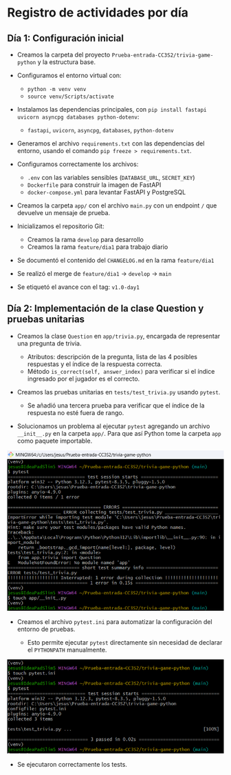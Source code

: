 # Registro de actividades por día

## Día 1: Configuración inicial

- Creamos la carpeta del proyecto `Prueba-entrada-CC3S2/trivia-game-python` y la estructura base.

- Configuramos el entorno virtual con:
    - `python -m venv venv`
    - `source venv/Scripts/activate`

- Instalamos las dependencias principales, con `pip install fastapi uvicorn asyncpg databases python-dotenv`:
  - `fastapi`, `uvicorn`, `asyncpg`, `databases`, `python-dotenv`

- Generamos el archivo `requirements.txt` con las dependencias del entorno, usando el comando `pip freeze > requirements.txt`.

- Configuramos correctamente los archivos:
  - `.env` con las variables sensibles (`DATABASE_URL`, `SECRET_KEY`)
  - `Dockerfile` para construir la imagen de FastAPI
  - `docker-compose.yml` para levantar FastAPI y PostgreSQL

- Creamos la carpeta `app/` con el archivo `main.py` con un endpoint `/` que devuelve un mensaje de prueba.


- Inicializamos el repositorio Git:
  - Creamos la rama `develop` para desarrollo
  - Creamos la rama `feature/dia1` para trabajo diario

- Se documentó el contenido del `CHANGELOG.md` en la rama `feature/dia1`

- Se realizó el merge de `feature/dia1` → `develop` → `main`

- Se etiquetó el avance con el tag: `v1.0-day1`

## Día 2: Implementación de la clase Question y pruebas unitarias

- Creamos la clase `Question` en `app/trivia.py`, encargada de representar una pregunta de trivia.

  - Atributos: descripción de la pregunta, lista de las 4 posibles respuestas y el índice de la respuesta correcta.
  - Método `is_correct(self, answer_index)` para verificar si el índice ingresado por el jugador es el correcto.

- Creamos las pruebas unitarias en `tests/test_trivia.py` usando `pytest`.

  - Se añadió una tercera prueba para verificar que el índice de la respuesta no esté fuera de rango.

- Solucionamos un problema al ejecutar `pytest` agregando un archivo `__init__.py` en la carpeta `app/`. Para que así Python tome la carpeta `app` como paquete importable.

![](imgs/dia2/1.png)

- Creamos el archivo `pytest.ini` para automatizar la configuración del entorno de pruebas.


  - Esto permite ejecutar `pytest` directamente sin necesidad de declarar el `PYTHONPATH` manualmente.

![](imgs/dia2/3.png)

- Se ejecutaron correctamente los tests.
